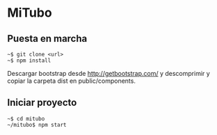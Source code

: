 # MiTubo

## Puesta en marcha

```
~$ git clone <url>
~$ npm install
```

Descargar bootstrap desde http://getbootstrap.com/ y descomprimir y copiar la carpeta dist en public/components.

## Iniciar proyecto
```
~$ cd mitubo
~/mitubo$ npm start
```
